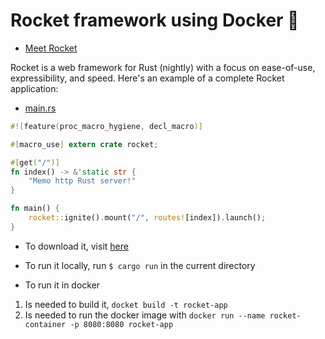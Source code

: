 # Rocket framework using Docker :rocket:


- [Meet Rocket](https://rocket.rs/)

Rocket is a web framework for Rust (nightly) with a focus on ease-of-use,
expressibility, and speed. Here's an example of a complete Rocket application:

- [main.rs](src/main.rs)
```rust
#![feature(proc_macro_hygiene, decl_macro)]

#[macro_use] extern crate rocket;

#[get("/")]
fn index() -> &'static str {
    "Memo http Rust server!"
}

fn main() {
    rocket::ignite().mount("/", routes![index]).launch();
}
```

* To download it, visit [here](https://rocket.rs/v0.4/guide/getting-started/#installing-rust)

* To run it locally, run ```$ cargo run``` in the current directory

* To run it in docker
1. Is needed to build it, ```docket build -t rocket-app```
2. Is needed to run the docker image with ```docker run --name rocket-container -p 8080:8080 rocket-app```
